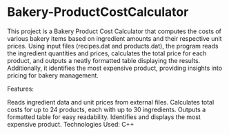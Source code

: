 # Bakery-ProductCostCalculator 

This project is a Bakery Product Cost Calculator that computes the costs of various bakery items based on ingredient amounts and their respective unit prices. Using input files (recipes.dat and products.dat), the program reads the ingredient quantities and prices, calculates the total price for each product, and outputs a neatly formatted table displaying the results. Additionally, it identifies the most expensive product, providing insights into pricing for bakery management.

Features:

Reads ingredient data and unit prices from external files.
Calculates total costs for up to 24 products, each with up to 30 ingredients.
Outputs a formatted table for easy readability.
Identifies and displays the most expensive product.
Technologies Used: C++
